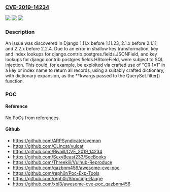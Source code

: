 ### [CVE-2019-14234](https://cve.mitre.org/cgi-bin/cvename.cgi?name=CVE-2019-14234)
![](https://img.shields.io/static/v1?label=Product&message=n%2Fa&color=blue)
![](https://img.shields.io/static/v1?label=Version&message=n%2Fa&color=blue)
![](https://img.shields.io/static/v1?label=Vulnerability&message=n%2Fa&color=brighgreen)

### Description

An issue was discovered in Django 1.11.x before 1.11.23, 2.1.x before 2.1.11, and 2.2.x before 2.2.4. Due to an error in shallow key transformation, key and index lookups for django.contrib.postgres.fields.JSONField, and key lookups for django.contrib.postgres.fields.HStoreField, were subject to SQL injection. This could, for example, be exploited via crafted use of "OR 1=1" in a key or index name to return all records, using a suitably crafted dictionary, with dictionary expansion, as the **kwargs passed to the QuerySet.filter() function.

### POC

#### Reference
No PoCs from references.

#### Github
- https://github.com/ARPSyndicate/cvemon
- https://github.com/CLincat/vulcat
- https://github.com/Rivaill/CVE_2019_14234
- https://github.com/SexyBeast233/SecBooks
- https://github.com/Threekiii/Vulhub-Reproduce
- https://github.com/qazbnm456/awesome-cve-poc
- https://github.com/reph0r/Poc-Exp-Tools
- https://github.com/reph0r/Shooting-Range
- https://github.com/xbl3/awesome-cve-poc_qazbnm456

